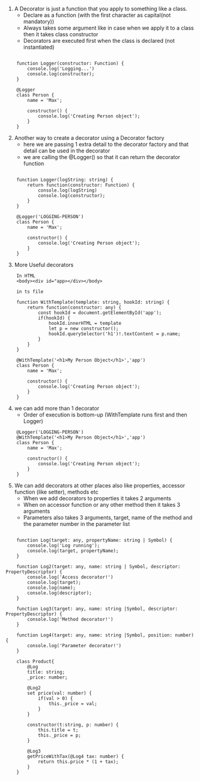 1. A Decorator is just a function that you apply to something like a class.
    - Declare as a function (with the first character as capital(not mandatory))
    - Always takes some argument like in case when we apply it to a class then it takes class constructor
    - Decorators are executed first when the class is declared (not instantiated)

```

    function Logger(constructor: Function) {
        console.log('Logging...')
        console.log(constructor);
    }

    @Logger
    class Person {
        name = 'Max';

        constructor() {
            console.log('Creating Person object');
        }
    }

```

2. Another way to create a decorator using a Decorator factory
    - here we are passing 1 extra detail to the decorator factory and that detail can be used in the decorator
    - we are calling the @Logger() so that it can return the decorator function

```

    function Logger(logString: string) {
        return function(constructor: Function) {
            console.log(logString)
            console.log(constructor);
        }
    }

    @Logger('LOGGING-PERSON')
    class Person {
        name = 'Max';

        constructor() {
            console.log('Creating Person object');
        }
    }
```

3. More Useful decorators

```
    In HTML
    <body><div id="app></div></body>

    in ts file

    function WithTemplate(template: string, hookId: string) {
        return function(constructor: any) {
            const hookId = document.getElementById('app');
            if(hookId) {
                hookId.innerHTML = template
                let p = new constructor();
                hookId.querySelector('h1')!.textContent = p.name;
            }
        }
    }

    @WithTemplate('<h1>My Person Object</h1>','app')
    class Person {
        name = 'Max';

        constructor() {
            console.log('Creating Person object');
        }
    }

```

4. we can add more than 1 decorator
    - Order of execution is bottom-up (WithTemplate runs first and then Logger)

```
    @Logger('LOGGING-PERSON')
    @WithTemplate('<h1>My Person Object</h1>','app')
    class Person {
        name = 'Max';

        constructor() {
            console.log('Creating Person object');
        }
    }

```

5. We can add decorators at other places also like properties, accessor function (like setter), methods etc
    - When we add decorators to properties it takes 2 arguments
    - When on accessor function or any other method then it takes 3 arguments
    - Parameters also takes 3 arguments, target, name of the method and the parameter number in the parameter list

```

    function Log(target: any, propertyName: string | Symbol) {
        console.log('Log running');
        console.log(target, propertyName);
    }

    function Log2(target: any, name: string | Symbol, descriptor: PropertyDescriptor) {
        console.log('Access decorator!')
        console.log(target);
        console.log(name);
        console.log(descriptor);
    }

    function Log3(target: any, name: string |Symbol, descriptor: PropertyDescriptor) {
        console.log('Method decorator!')
    }

    function Log4(target: any, name: string |Symbol, position: number) {
        console.log('Parameter decorator!')
    }

    class Product{
        @Log
        title: string;
        _price: number;

        @Log2
        set price(val: number) {
            if(val > 0) {
                this._price = val;
            }
        }

        constructor(t:string, p: number) {
            this.title = t;
            this._price = p;
        }

        @Log3
        getPriceWithTax(@Log4 tax: number) {
            return this.price * (1 + tax);
        }
    }

```